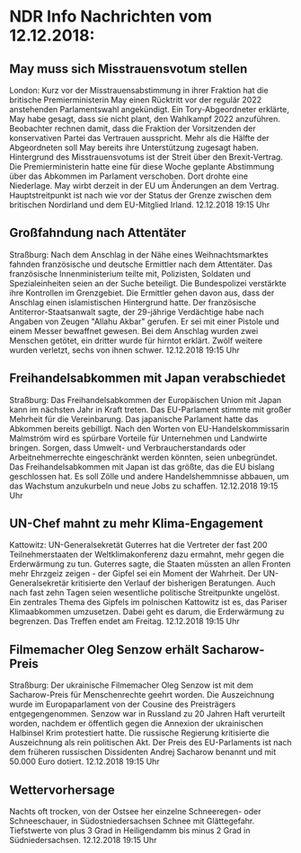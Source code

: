 # NDR Info Nachrichten vom 12.12.2018:


## May muss sich Misstrauensvotum stellen
London:	Kurz vor der Misstrauensabstimmung in ihrer Fraktion hat die britische Premierministerin May einen Rücktritt vor der regulär 2022 anstehenden Parlamentswahl angekündigt. Ein Tory-Abgeordneter erklärte, May habe gesagt, dass sie nicht plant, den Wahlkampf 2022 anzuführen. Beobachter rechnen damit, dass die Fraktion der Vorsitzenden der konservativen Partei das Vertrauen ausspricht. Mehr als die Hälfte der Abgeordneten soll May bereits ihre Unterstützung zugesagt haben. Hintergrund des Misstrauensvotums ist der Streit über den Brexit-Vertrag. Die Premierministerin hatte eine für diese Woche geplante Abstimmung über das Abkommen im Parlament verschoben. Dort drohte eine Niederlage. May wirbt derzeit in der EU um Änderungen an dem Vertrag. Hauptstreitpunkt ist nach wie vor der Status der Grenze zwischen dem britischen Nordirland und dem EU-Mitglied Irland. 12.12.2018 19:15 Uhr 

## Großfahndung nach Attentäter
Straßburg: Nach dem Anschlag in der Nähe eines Weihnachtsmarktes fahnden französische und deutsche Ermittler nach dem Attentäter. Das französische Innenministerium teilte mit, Polizisten, Soldaten und Spezialeinheiten seien an der Suche beteiligt. Die Bundespolizei verstärkte ihre Kontrollen im Grenzgebiet. Die Ermittler gehen davon aus, dass der Anschlag einen islamistischen Hintergrund hatte. Der französische Antiterror-Staatsanwalt sagte, der 29-jährige Verdächtige habe nach Angaben von Zeugen "Allahu Akbar" gerufen. Er sei mit einer Pistole und einem Messer bewaffnet gewesen. Bei dem Anschlag wurden zwei Menschen getötet, ein dritter wurde für hirntot erklärt. Zwölf weitere wurden verletzt, sechs von ihnen schwer. 12.12.2018 19:15 Uhr 

## Freihandelsabkommen mit Japan verabschiedet
Straßburg: Das Freihandelsabkommen der Europäischen Union mit Japan kann im nächsten Jahr in Kraft treten. Das EU-Parlament stimmte mit großer Mehrheit für die Vereinbarung. Das japanische Parlament hatte das Abkommen bereits gebilligt. Nach den Worten von EU-Handelskommissarin Malmström wird es spürbare Vorteile für Unternehmen und Landwirte bringen. Sorgen, dass Umwelt- und Verbraucherstandards oder Arbeitnehmerrechte eingeschränkt werden könnten, seien unbegründet. Das Freihandelsabkommen mit Japan ist das größte, das die EU bislang geschlossen hat. Es soll Zölle und andere Handelshemmnisse abbauen, um das Wachstum anzukurbeln und neue Jobs zu schaffen. 12.12.2018 19:15 Uhr 

## UN-Chef mahnt zu mehr Klima-Engagement
Kattowitz:	UN-Generalsekretät Guterres hat die Vertreter der fast 200 Teilnehmerstaaten der Weltklimakonferenz dazu ermahnt, mehr gegen die Erderwärmung zu tun. Guterres sagte, die Staaten müssten an allen Fronten mehr Ehrzgeiz zeigen - der Gipfel sei ein Moment der Wahrheit. Der UN-Generalsekretär kritisierte den Verlauf der bisherigen Beratungen. Auch nach fast zehn Tagen seien wesentliche politische Streitpunkte ungelöst. Ein zentrales Thema des Gipfels im polnischen Kattowitz ist es, das Pariser Klimaabkommen umzusetzen. Dabei geht es darum, die Erderwärmung zu begrenzen. Das Treffen endet am Freitag. 12.12.2018 19:15 Uhr 

## Filmemacher Oleg Senzow erhält Sacharow-Preis
Straßburg: Der ukrainische Filmemacher Oleg Senzow ist mit dem Sacharow-Preis für Menschenrechte geehrt worden. Die Auszeichnung wurde im Europaparlament von der Cousine des Preisträgers entgegengenommen. Senzow war in Russland zu 20 Jahren Haft verurteilt worden, nachdem er öffentlich gegen die Annexion der ukrainischen Halbinsel Krim protestiert hatte. Die russische Regierung kritisierte die Auszeichnung als rein politischen Akt. Der Preis des EU-Parlaments ist nach dem früheren russischen Dissidenten Andrej Sacharow benannt und mit 50.000 Euro dotiert. 12.12.2018 19:15 Uhr 

## Wettervorhersage
Nachts oft trocken, von der Ostsee her einzelne Schneeregen- oder Schneeschauer, in Südostniedersachsen Schnee mit Glättegefahr. Tiefstwerte von plus 3 Grad in Heiligendamm bis minus 2 Grad in Südniedersachsen. 12.12.2018 19:15 Uhr 
